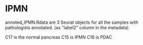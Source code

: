 # IPMN

annoted_IPMN.Rdata are 3 Seurat objects for all the samples with pathologists annotated. (as "label2" column in the metadata)

C17 is the normal pancreas
C15 is IPMN
C16 is PDAC
